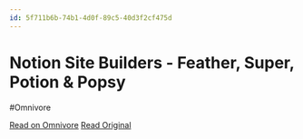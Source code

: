 ```yaml
---
id: 5f711b6b-74b1-4d0f-89c5-40d3f2cf475d
---
```


# Notion Site Builders - Feather, Super, Potion & Popsy
#Omnivore

[Read on Omnivore](https://omnivore.app/me/notion-site-builders-feather-super-potion-popsy-18fbe45cfa0)
[Read Original](https://compile.blog/notion-site-builders/)

